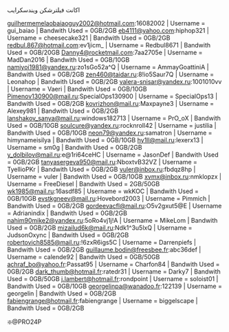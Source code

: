 اکانت فیلترشکن ویندسکرایب

guilhermemelaobaiaoguy2002@hotmail.com:16082002 | Username = gui_baiao | Bandwith Used = 0GB/2GB eb4111@yahoo.com:hiphop321 | Username = cheesecake321 | Bandwith Used = 0GB/2GB redbul.867@hotmail.com:ev1jicm_ | Username = Redbul8671 | Bandwith Used = 0GB/20GB Danny4@rocketmail.com:7aa2705e | Username = MadDan2016 | Bandwith Used = 0GB/10GB namiyoi1981@yandex.ru:zo1sGo52a^Q | Username = AmmayGoattiniA | Bandwith Used = 0GB/2GB zen460@taidar.ru:8!io5Saur7Q | Username = Leonahop | Bandwith Used = 0GB/2GB valera-snisar@yandex.ru:1001010vv | Username = Vaeri | Bandwith Used = 0GB/10GB Pimenov130900@mail.ru:SpecialOps130900 | Username = SpecialOps13 | Bandwith Used = 0GB/2GB kovrizhon@mail.ru:Maxpayne3 | Username = Alexey981 | Bandwith Used = 0GB/2GB lanshakov_sanya@mail.ru:windows182713 | Username = PrO_oX | Bandwith Used = 0GB/10GB soulcure@yandex.ru:rocknroll42 | Username = justilia | Bandwith Used = 0GB/10GB neon79@yandex.ru:samatron | Username = himynameisilya | Bandwith Used = 0GB/10GB hy1ll@mail.ru:lexerx13 | Username = sm0g | Bandwith Used = 0GB/2GB y_dolbilov@mail.ru:e@1ri64ceHC | Username = JasonDef | Bandwith Used = 0GB/2GB tanyasergeva950@mail.ru:NboxtvB32VZ | Username = TyellioPKr | Bandwith Used = 0GB/2GB vuler@inbox.ru:fbdqz8hp | Username = vuler | Bandwith Used = 0GB/10GB xvmx@inbox.ru:nmklopzx | Username = FreeDiesel | Bandwith Used = 2GB/50GB wk1985@mail.ru:16asdf85 | Username = wkKOC | Bandwith Used = 0GB/10GB evstkgneev@mail.ru:Hovebord2003 | Username = Pimmich | Bandwith Used = 0GB/2GB gordeevacfl@mail.ru:O5v2gxut5@E | Username = Adrianindix | Bandwith Used = 0GB/2GB nahim90mike2@yandex.ru:5oRo4vj1j!A | Username = MikeLom | Bandwith Used = 0GB/2GB mizailud6k@mail.ru:Ndk1^3u5lxQ | Username = JudsonOxync | Bandwith Used = 0GB/2GB robertovich8585@mail.ru:!6zxR6igs5C | Username = Darrenpiefs | Bandwith Used = 0GB/2GB guillaume.bodin@freesbee.fr:abc36def | Username = calende92 | Bandwith Used = 0GB/50GB achraf_bo@yahoo.fr:Passat95 | Username = Charfon84 | Bandwith Used = 0GB/2GB dark_thumb@hotmail.fr:ratedr31 | Username = Darky7 | Bandwith Used = 0GB/50GB j.lambert@hotmail.fr:rondpoint | Username = soloist01 | Bandwith Used = 0GB/10GB georgelinpa@wanadoo.fr:122139 | Username = georgelin | Bandwith Used = 0GB/2GB fabiengrange@hotmail.fr:fabiengrange | Username = biggelscape | Bandwith Used = 0GB/2GB

❇️@PRO24P
